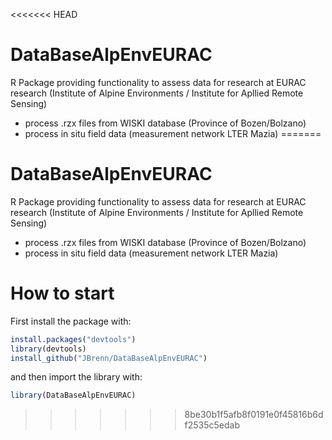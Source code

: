 <<<<<<< HEAD
# DataBaseAlpEnvEURAC
R Package providing functionality to assess data for research at EURAC research (Institute of Alpine Environments / Institute for Apllied Remote Sensing)
* process .rzx files from WISKI database (Province of Bozen/Bolzano)
* process in situ field data (measurement network LTER Mazia)
=======
# DataBaseAlpEnvEURAC
R Package providing functionality to assess data for research at EURAC research (Institute of Alpine Environments / Institute for Apllied Remote Sensing)
* process .rzx files from WISKI database (Province of Bozen/Bolzano)
* process in situ field data (measurement network LTER Mazia)


# How to start

First install the package with:

```R
install.packages("devtools")
library(devtools)
install_github("JBrenn/DataBaseAlpEnvEURAC")
```

and then import the library with:

```R
library(DataBaseAlpEnvEURAC)
```


>>>>>>> 8be30b1f5afb8f0191e0f45816b6df2535c5edab
